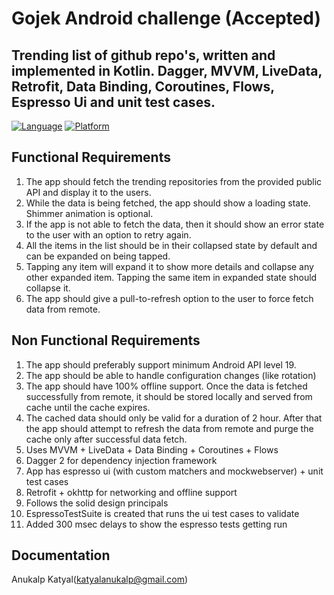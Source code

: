 
# Gojek Android challenge (Accepted)
## Trending list of github repo's, written and implemented in Kotlin. Dagger, MVVM, LiveData, Retrofit, Data Binding, Coroutines, Flows, Espresso Ui and unit test cases.

[![Language](https://img.shields.io/badge/Language-Kotlin-orange)](https://kotlinlang.org/)
[![Platform](https://img.shields.io/badge/Platform-Android-brightgreen)](https://developer.android.com/docs)

## Functional Requirements
1. The app should fetch the trending repositories from the provided public API and display it to the
users.
2. While the data is being fetched, the app should show a loading state. Shimmer animation is
optional.
3. If the app is not able to fetch the data, then it should show an error state to the user with an
option to retry again.
4. All the items in the list should be in their collapsed state by default and can be expanded on
being tapped.
5. Tapping any item will expand it to show more details and collapse any other expanded item.
Tapping the same item in expanded state should collapse it.
6. The app should give a pull-to-refresh option to the user to force fetch data from remote.

## Non Functional Requirements
1. The app should preferably support minimum Android API level 19.
2. The app should be able to handle configuration changes (like rotation)
3. The app should have 100% offline support. Once the data is fetched successfully from remote, it
should be stored locally and served from cache until the cache expires.
4. The cached data should only be valid for a duration of 2 hour. After that the app should attempt
to refresh the data from remote and purge the cache only after successful data fetch.
5. Uses MVVM + LiveData + Data Binding + Coroutines + Flows
6. Dagger 2 for dependency injection framework
7. App has espresso ui (with custom matchers and mockwebserver) + unit test cases
8. Retrofit + okhttp for networking and offline support
9. Follows the solid design principals
10. EspressoTestSuite is created that runs the ui test cases to validate 
11. Added 300 msec delays to show the espresso tests getting run

## Documentation
Anukalp Katyal(katyalanukalp@gmail.com)
